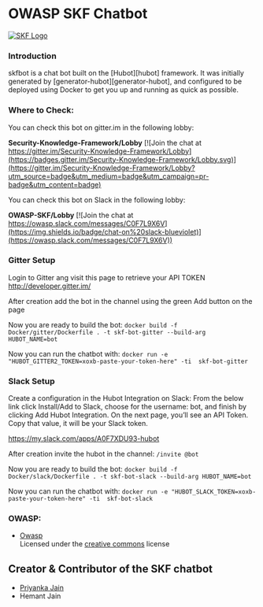 # OWASP SKF Chatbot
[![SKF Logo](https://www.securityknowledgeframework.org/img/banner-wiki-owasp.jpg)](https://www.securityknowledgeframework.org/) 

### Introduction
skfbot is a chat bot built on the [Hubot][hubot] framework. It was
initially generated by [generator-hubot][generator-hubot], and configured to be
deployed using Docker to get you up and running as quick as possible.

### Where to Check:
You can check this bot on gitter.im in the following lobby:

**Security-Knowledge-Framework/Lobby**
[![Join the chat at https://gitter.im/Security-Knowledge-Framework/Lobby](https://badges.gitter.im/Security-Knowledge-Framework/Lobby.svg)](https://gitter.im/Security-Knowledge-Framework/Lobby?utm_source=badge&utm_medium=badge&utm_campaign=pr-badge&utm_content=badge)

You can check this bot on Slack in the following lobby:

**OWASP-SKF/Lobby**
[![Join the chat at https://owasp.slack.com/messages/C0F7L9X6V](https://img.shields.io/badge/chat-on%20slack-blueviolet)](https://owasp.slack.com/messages/C0F7L9X6V))

### Gitter Setup

Login to Gitter ang visit this page to retrieve your API TOKEN
http://developer.gitter.im/

After creation add the bot in the channel using the green Add button on the page

Now you are ready to build the bot:
```docker build -f Docker/gitter/Dockerfile . -t skf-bot-gitter --build-arg HUBOT_NAME=bot```

Now you can run the chatbot with:
```docker run -e "HUBOT_GITTER2_TOKEN=xoxb-paste-your-token-here" -ti  skf-bot-gitter```

### Slack Setup

Create a configuration in the Hubot Integration on Slack: From the below link click Install/Add to Slack, choose for the username: bot, and finish by clicking Add Hubot Integration. On the next page, you’ll see an API Token. Copy that value, it will be your Slack token.

https://my.slack.com/apps/A0F7XDU93-hubot

After creation invite the hubot in the channel:
```/invite @bot```

Now you are ready to build the bot:
```docker build -f Docker/slack/Dockerfile . -t skf-bot-slack --build-arg HUBOT_NAME=bot```

Now you can run the chatbot with:
```docker run -e "HUBOT_SLACK_TOKEN=xoxb-paste-your-token-here" -ti  skf-bot-slack```
    
### OWASP:

* [Owasp](http://owasp.com/index.php/Main_Page)  
Licensed under the [creative commons](http://creativecommons.org/licenses/by-nd/3.0/nl/) license

## <a name="CC"></a>Creator & Contributor of the SKF chatbot
- [Priyanka Jain](https://www.linkedin.com/in/priyanka997/)
- Hemant Jain 